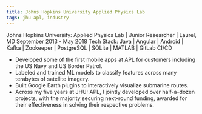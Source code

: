 ```yaml
---
title: Johns Hopkins University Applied Physics Lab
tags: jhu-apl, industry
---
```

Johns Hopkins University: Applied Physics Lab | Junior Researcher | Laurel, MD September 2013 - May 2018
Tech Stack: Java | Angular | Android | Kafka | Zookeeper | PostgreSQL | SQLite | MATLAB | GitLab CI/CD
- Developed some of the first mobile apps at APL for customers including the US Navy and US Border Patrol.
- Labeled and trained ML models to classify features across many terabytes of satellite imagery.
- Built Google Earth plugins to interactively visualize submarine routes.
- Across my five years at JHU: APL, I jointly developed over half-a-dozen projects, with the majority securing next-round
funding, awarded for their effectiveness in solving their respective problems.